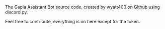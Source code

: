 The Gapla Assistant Bot source code, created by wyatt400 on Github using discord.py.

Feel free to contribute, everything is on here except for the token.
